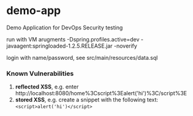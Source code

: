 # demo-app
Demo Application for DevOps Security testing 

run with VM arugments
-Dspring.profiles.active=dev -javaagent:springloaded-1.2.5.RELEASE.jar -noverify

login with name/password, see src/main/resources/data.sql

### Known Vulnerabilities
1. **reflected XSS**, e.g. enter http://localhost:8080/home%3Cscript%3Ealert('hi')%3C/script%3E
2. **stored XSS**, e.g. create a snippet with the following text: ```<script>alert('hi')</script>```
